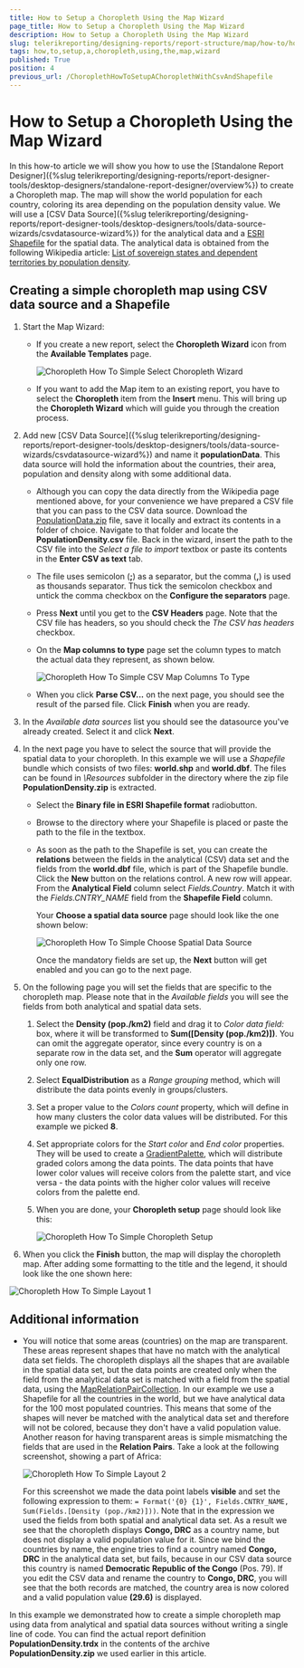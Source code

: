 ```yaml
---
title: How to Setup a Choropleth Using the Map Wizard
page_title: How to Setup a Choropleth Using the Map Wizard 
description: How to Setup a Choropleth Using the Map Wizard
slug: telerikreporting/designing-reports/report-structure/map/how-to/how-to-setup-a-choropleth-using-the-map-wizard
tags: how,to,setup,a,choropleth,using,the,map,wizard
published: True
position: 4
previous_url: /ChoroplethHowToSetupAChoroplethWithCsvAndShapefile
---
```


# How to Setup a Choropleth Using the Map Wizard

In this how-to article we will show you how to use the [Standalone Report Designer]({%slug telerikreporting/designing-reports/report-designer-tools/desktop-designers/standalone-report-designer/overview%}) to create a Choropleth map. The map will show the world population for each country, coloring its area depending on the population density value. We will use a [CSV Data Source]({%slug telerikreporting/designing-reports/report-designer-tools/desktop-designers/tools/data-source-wizards/csvdatasource-wizard%}) for the analytical data and a [ESRI Shapefile](http://en.wikipedia.org/wiki/Shapefile) for the spatial data. The analytical data is obtained from the following Wikipedia article: [List of sovereign states and dependent territories by population density](http://en.wikipedia.org/wiki/List_of_sovereign_states_and_dependent_territories_by_population_density). 

## Creating a simple choropleth map using CSV data source and a Shapefile

1. Start the Map Wizard: 

   + If you create a new report, select the __Choropleth Wizard__ icon from the __Available Templates__ page. 

     ![Choropleth How To Simple Select Choropleth Wizard](images/Map/Choropleth/HowTo_SimpleChoropleth/Choropleth_HowToSimple_SelectChoroplethWizard.png)

   + If you want to add the Map item to an existing report, you have to select the __Choropleth__ item from the __Insert__ menu. This will bring up the __Choropleth Wizard__ which will guide you through the creation process. 

1. Add new [CSV Data Source]({%slug telerikreporting/designing-reports/report-designer-tools/desktop-designers/tools/data-source-wizards/csvdatasource-wizard%}) and name it __populationData__. This data source will hold the information about the countries, their area, population and density along with some additional data. 

   + Although you can copy the data directly from the Wikipedia page mentioned above, for your convenience we have prepared a CSV file that you can pass to the CSV data source. Download the [PopulationData.zip](https://github.com/telerik/reporting-docs/raw/master/knowledge-base/resources/PopulationDensity.zip) file, save it locally and extract its contents in a folder of choice. Navigate to that folder and locate the __PopulationDensity.csv__ file. Back in the wizard, insert the path to the CSV file into the *Select a file to import* textbox or paste its contents in the __Enter CSV as text__ tab. 

   + The file uses semicolon (__;__) as a separator, but the comma (__,__) is used as thousands separator. Thus tick the semicolon checkbox and untick the comma checkbox on the __Configure the separators__ page. 

   + Press __Next__ until you get to the __CSV Headers__ page. Note that the CSV file has headers, so you should check the *The CSV has headers* checkbox. 

   + On the __Map columns to type__ page set the column types to match the actual data they represent, as shown below. 

     ![Choropleth How To Simple CSV Map Columns To Type](images/Map/Choropleth/HowTo_SimpleChoropleth/Choropleth_HowToSimple_CSV_MapColumnsToType.png)

   + When you click __Parse CSV...__ on the next page, you should see the result of the parsed file. Click __Finish__ when you are ready. 

1. In the *Available data sources* list you should see the datasource you've already created. Select it and click __Next__. 

1. In the next page you have to select the source that will provide the spatial data to your choropleth. In this example we will use a *Shapefile* bundle which consists of two files: __world.shp__ and __world.dbf__. The files can be found in *\Resources* subfolder in the directory where the zip file __PopulationDensity.zip__ is extracted. 

   + Select the __Binary file in ESRI Shapefile format__ radiobutton. 

   + Browse to the directory where your Shapefile is placed or paste the path to the file in the textbox. 

   + As soon as the path to the Shapefile is set, you can create the __relations__ between the fields in the analytical (CSV) data set and the fields from the __world.dbf__ file, which is part of the Shapefile bundle. Click the __New__ button on the relations control. A new row will appear. From the __Analytical Field__ column select *Fields.Country*. Match it with the *Fields.CNTRY_NAME* field from the __Shapefile Field__ column. 
   
     Your __Choose a spatial data source__ page should look like the one shown below: 

     ![Choropleth How To Simple Choose Spatial Data Source](images/Map/Choropleth/HowTo_SimpleChoropleth/Choropleth_HowToSimple_ChooseSpatialDataSource.png)
	 
	 Once the mandatory fields are set up, the __Next__ button will get enabled and you can go to the next page. 

1. On the following page you will set the fields that are specific to the choropleth map. Please note that in the *Available fields* you will see the fields from both analytical and spatial data sets. 
   1. Select the __Density (pop./km2)__ field and drag it to *Color data field:* box, where it will be transformed to __Sum([Density (pop./km2)])__. You can omit the aggregate operator, since every country is on a separate row in the data set, and the __Sum__ operator will aggregate only one row. 

   1. Select __EqualDistribution__ as a *Range grouping* method, which will distribute the data points evenly in groups/clusters. 

   1. Set a proper value to the *Colors count* property, which will define in how many clusters the color data values will be distributed. For this example we picked __8__. 

   1. Set appropriate colors for the *Start color* and *End color* properties. They will be used to create a [GradientPalette](/reporting/api/Telerik.Reporting.Drawing.GradientPalette), which will distribute graded colors among the data points. The data points that have lower color values will receive colors from the palette start, and vice versa - the data points with the higher color values will receive colors from the palette end. 

   1. When you are done, your __Choropleth setup__ page should look like this: 

      ![Choropleth How To Simple Choropleth Setup](images/Map/Choropleth/HowTo_SimpleChoropleth/Choropleth_HowToSimple_ChoroplethSetup.png)

1. When you click the __Finish__ button, the map will display the choropleth map. After adding some formatting to the title and the legend, it should look like the one shown here: 

  ![Choropleth How To Simple Layout 1](images/Map/Choropleth/HowTo_SimpleChoropleth/Choropleth_HowToSimple_Layout1.png)

## Additional information

* You will notice that some  areas (countries) on the map are transparent. These areas represent shapes that have no match with the analytical data set fields. The choropleth displays all the shapes that are available in the spatial data set, but the data points are created only when the field from the analytical data set is matched with a field from the spatial data, using the  [MapRelationPairCollection](/reporting/api/Telerik.Reporting.MapRelationPairCollection). In our example we use a Shapefile for all the countries in the world, but we have analytical data for the 100 most populated countries. This means that some of the shapes will never be matched with the analytical data set and therefore will not be colored, because they don't have a valid population value. Another reason for having transparent areas is simple mismatching the fields that are used in the __Relation Pairs__. Take a look at the following screenshot, showing a part of Africa: 

  ![Choropleth How To Simple Layout 2](images/Map/Choropleth/HowTo_SimpleChoropleth/Choropleth_HowToSimple_Layout2.png) 
  
  For this screenshot we made the data point labels __visible__ and set the following expression to them: `= Format('{0} {1}', Fields.CNTRY_NAME, Sum(Fields.[Density (pop./km2)]))`. Note that in the expression we used the fields from both spatial and analytical data set. As a result we see that the choropleth displays __Congo, DRC__ as a country name, but does not display a valid population value for it. Since we bind the countries by name, the engine tries to find a country named __Congo, DRC__ in the analytical data set, but fails, because in our CSV data source this country is named __Democratic Republic of the Congo__ (Pos. 79). If you edit the CSV data and rename the country to __Congo, DRC__, you will see that the both records are matched, the country area is now colored and a valid population value __(29.6)__ is displayed. 

In this example we demonstrated how to create a simple choropleth map using data from analytical and spatial data sources without writing a single line of code. You can find the actual report definition __PopulationDensity.trdx__ in the contents of the archive __PopulationDensity.zip__ we used earlier in this article.

